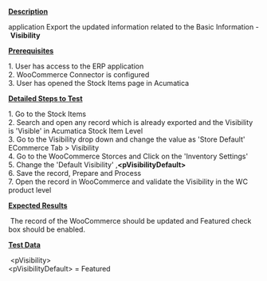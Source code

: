 
<p><strong><u>Description</u></strong></p>
<p>application Export the updated information related to the Basic Information -&nbsp;<strong>Visibility</strong></p>
<p><strong><u>Prerequisites</u></strong></p>
<p>1. User has access to the ERP application<br /> 2. WooCommerce Connector is configured<br /> 3. User has opened the Stock Items page in Acumatica</p>
<p><strong><u>Detailed Steps to Test</u></strong></p>
<p>1. Go to the Stock Items<br />2. Search and open any record which is already exported and the Visibility is 'Visible' in Acumatica Stock Item Level<br />3. Go to the Visibility drop down and change the value as 'Store Default'<br />ECommerce Tab &gt; Visibility<br />4. Go to the WooCommerce Storces and Click on the 'Inventory Settings'<br />5. Change the 'Default Visibility' ,<strong>&lt;pVisibilityDefault&gt;</strong><br />6. Save the record, Prepare and Process<br />7. Open the record in WooCommerce and validate the Visibility in the WC product level</p>
<p><strong><u>Expected Results</u></strong></p>
<p>&nbsp;The record of the WooCommerce should be updated and Featured check box should be enabled.</p>
<p><strong><u>Test Data</u></strong></p>
<p>&nbsp;&lt;pVisibility&gt;<br />&lt;pVisibilityDefault&gt; = Featured</p>
